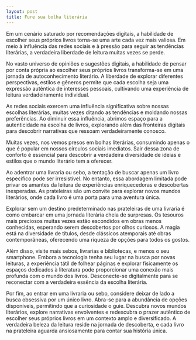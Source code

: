 ```yaml
---
layout: post
title: Fure sua bolha literária
---
```

Em um cenário saturado por recomendações digitais, a habilidade de escolher seus próprios livros torna-se uma arte cada vez mais valiosa. Em meio à influência das redes sociais e à pressão para seguir as tendências literárias, a verdadeira liberdade de leitura muitas vezes se perde.

No vasto universo de opiniões e sugestões digitais, a habilidade de pensar por conta própria ao escolher seus próprios livros transforma-se em uma jornada de autoconhecimento literário. A liberdade de explorar diferentes perspectivas, estilos e gêneros permite que cada escolha seja uma expressão autêntica de interesses pessoais, cultivando uma experiência de leitura verdadeiramente individual.

As redes sociais exercem uma influência significativa sobre nossas escolhas literárias, muitas vezes ditando as tendências e moldando nossas preferências. Ao diminuir essa influência, abrimos espaço para a autenticidade na escolha de livros, explorando além das fronteiras digitais para descobrir narrativas que ressoam verdadeiramente conosco.

Muitas vezes, nos vemos presos em bolhas literárias, consumindo apenas o que é popular em nossos círculos sociais imediatos. Sair dessa zona de conforto é essencial para descobrir a verdadeira diversidade de ideias e estilos que o mundo literário tem a oferecer.

Ao adentrar uma livraria ou sebo, a tentação de buscar apenas um livro específico pode ser irresistível. No entanto, essa abordagem limitada pode privar os amantes da leitura de experiências enriquecedoras e descobertas inesperadas. As prateleiras são um convite para explorar novos mundos literários, onde cada livro é uma porta para uma aventura única.

Explorar sem um destino predeterminado nas prateleiras de uma livraria é como embarcar em uma jornada literária cheia de surpresas. Os tesouros mais preciosos muitas vezes estão escondidos em obras menos conhecidas, esperando serem descobertos por olhos curiosos. A magia está na diversidade de títulos, desde clássicos atemporais até obras contemporâneas, oferecendo uma riqueza de opções para todos os gostos.

Além disso, visite mais sebos, livrarias e bibliotecas, e menos o seu smartphone. Embora a tecnologia tenha seu lugar na busca por novas leituras, a experiência tátil de folhear páginas e explorar fisicamente os espaços dedicados à literatura pode proporcionar uma conexão mais profunda com o mundo dos livros. Desconecte-se digitalmente para se reconectar com a verdadeira essência da escolha literária.

Por fim, ao entrar em uma livraria ou sebo, considere deixar de lado a busca obsessiva por um único livro. Abra-se para a abundância de opções disponíveis, permitindo que a curiosidade o guie. Descubra novos mundos literários, explore narrativas envolventes e redescubra o prazer autêntico de escolher seus próprios livros em um contexto amplo e diversificado. A verdadeira beleza da leitura reside na jornada de descoberta, e cada livro na prateleira aguarda ansiosamente para contar sua história única.